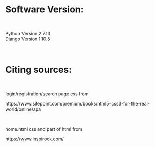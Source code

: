 <h1>Software Version:</h1><br>
<p>
Python Version 2.7.13<br>
Django Version 1.10.5<br>
</p>
<br>

<h1>Citing sources:</h1><br>
<p> login/registration/search page css from </p>
<p>https://www.sitepoint.com/premium/books/html5-css3-for-the-real-world/online/apa</p>
<br>
<p> home.html css and part of html from </p>
<p>https://www.inspirock.com/</p>
<br>
